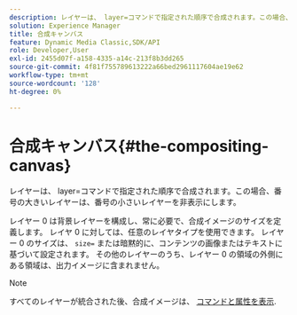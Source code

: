 ```yaml
---
description: レイヤーは、 layer=コマンドで指定された順序で合成されます。この場合、番号の大きいレイヤーは、番号の小さいレイヤーを非表示にします。
solution: Experience Manager
title: 合成キャンバス
feature: Dynamic Media Classic,SDK/API
role: Developer,User
exl-id: 2455d07f-a158-4335-a14c-213f8b3dd265
source-git-commit: 4f81f755789613222a66bed2961117604ae19e62
workflow-type: tm+mt
source-wordcount: '128'
ht-degree: 0%

---
```


# 合成キャンバス{#the-compositing-canvas}

レイヤーは、 layer=コマンドで指定された順序で合成されます。この場合、番号の大きいレイヤーは、番号の小さいレイヤーを非表示にします。

レイヤー 0 は背景レイヤーを構成し、常に必要で、合成イメージのサイズを定義します。 レイヤ 0 に対しては、任意のレイヤタイプを使用できます。 レイヤー 0 のサイズは、 `size=` または暗黙的に、コンテンツの画像またはテキストに基づいて設定されます。 その他のレイヤーのうち、レイヤー 0 の領域の外側にある領域は、出力イメージに含まれません。

>[!NOTE]
>
>すべてのレイヤーが統合された後、合成イメージは、 [コマンドと属性を表示](../../../../../../is-api/http-ref/image-serving-api-ref/c-http-protocol-reference/c-syntax-and-features/c-command-overview/r-view-commands-and-attributes.md#reference-8b3d637d080a47a4ba669a7f0de2ba90).
